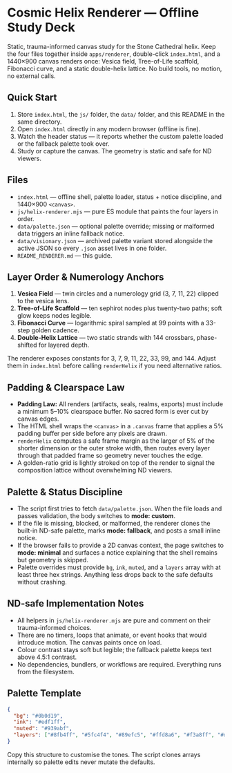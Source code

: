 # Cosmic Helix Renderer — Offline Study Deck

Static, trauma-informed canvas study for the Stone Cathedral helix. Keep the four files together inside `apps/renderer`, double-click `index.html`, and a 1440×900 canvas renders once: Vesica field, Tree-of-Life scaffold, Fibonacci curve, and a static double-helix lattice. No build tools, no motion, no external calls.

## Quick Start
1. Store `index.html`, the `js/` folder, the `data/` folder, and this README in the same directory.
2. Open `index.html` directly in any modern browser (offline is fine).
3. Watch the header status — it reports whether the custom palette loaded or the fallback palette took over.
4. Study or capture the canvas. The geometry is static and safe for ND viewers.

## Files
- `index.html` — offline shell, palette loader, status + notice discipline, and 1440×900 `<canvas>`.
- `js/helix-renderer.mjs` — pure ES module that paints the four layers in order.
- `data/palette.json` — optional palette override; missing or malformed data triggers an inline fallback notice.
- `data/visionary.json` — archived palette variant stored alongside the active JSON so every `.json` asset lives in one folder.
- `README_RENDERER.md` — this guide.

## Layer Order & Numerology Anchors
1. **Vesica Field** — twin circles and a numerology grid (3, 7, 11, 22) clipped to the vesica lens.
2. **Tree-of-Life Scaffold** — ten sephirot nodes plus twenty-two paths; soft glow keeps nodes legible.
3. **Fibonacci Curve** — logarithmic spiral sampled at 99 points with a 33-step golden cadence.
4. **Double-Helix Lattice** — two static strands with 144 crossbars, phase-shifted for layered depth.

The renderer exposes constants for 3, 7, 9, 11, 22, 33, 99, and 144. Adjust them in `index.html` before calling `renderHelix` if you need alternative ratios.

## Padding & Clearspace Law
- **Padding Law:** All renders (artifacts, seals, realms, exports) must include a minimum 5–10% clearspace buffer. No sacred form is ever cut by canvas edges.
- The HTML shell wraps the `<canvas>` in a `.canvas` frame that applies a 5% padding buffer per side before any pixels are drawn.
- `renderHelix` computes a safe frame margin as the larger of 5% of the shorter dimension or the outer stroke width, then routes every layer through that padded frame so geometry never touches the edge.
- A golden-ratio grid is lightly stroked on top of the render to signal the composition lattice without overwhelming ND viewers.

## Palette & Status Discipline
- The script first tries to fetch `data/palette.json`. When the file loads and passes validation, the body switches to **mode: custom**.
- If the file is missing, blocked, or malformed, the renderer clones the built-in ND-safe palette, marks **mode: fallback**, and posts a small inline notice.
- If the browser fails to provide a 2D canvas context, the page switches to **mode: minimal** and surfaces a notice explaining that the shell remains but geometry is skipped.
- Palette overrides must provide `bg`, `ink`, `muted`, and a `layers` array with at least three hex strings. Anything less drops back to the safe defaults without crashing.

## ND-safe Implementation Notes
- All helpers in `js/helix-renderer.mjs` are pure and comment on their trauma-informed choices.
- There are no timers, loops that animate, or event hooks that would introduce motion. The canvas paints once on load.
- Colour contrast stays soft but legible; the fallback palette keeps text above 4.5:1 contrast.
- No dependencies, bundlers, or workflows are required. Everything runs from the filesystem.

## Palette Template
```json
{
  "bg": "#0b0d19",
  "ink": "#edf1ff",
  "muted": "#939abf",
  "layers": ["#8fb4ff", "#5fc4f4", "#89efc5", "#ffd8a6", "#f3a8ff", "#dde1ff"]
}
```

Copy this structure to customise the tones. The script clones arrays internally so palette edits never mutate the defaults.
